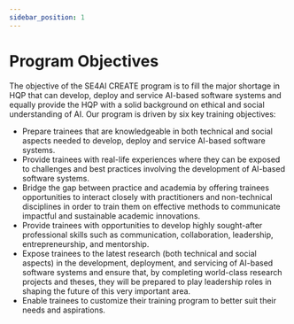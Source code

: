 ```yaml
---
sidebar_position: 1
---
```


# Program Objectives

The objective of the SE4AI CREATE program is to fill the major shortage in HQP that can develop, deploy and service AI-based software systems and equally provide the HQP with a solid background on ethical and social understanding of AI. Our program is driven by six key training objectives:

- Prepare trainees that are knowledgeable in both technical and social aspects needed to develop, deploy and service AI-based software systems.
- Provide trainees with real-life experiences where they can be exposed to challenges and best practices involving the development of AI-based software systems.
- Bridge the gap between practice and academia by offering trainees opportunities to interact closely with practitioners and non-technical disciplines in order to train them on effective methods to communicate impactful and sustainable academic innovations.
- Provide trainees with opportunities to develop highly sought-after professional skills such as communication, collaboration, leadership, entrepreneurship, and mentorship.
- Expose trainees to the latest research (both technical and social aspects) in the development, deployment, and servicing of AI-based software systems and ensure that, by completing world-class research projects and theses, they will be prepared to play leadership roles in shaping the future of this very important area.
- Enable trainees to customize their training program to better suit their needs and aspirations.
